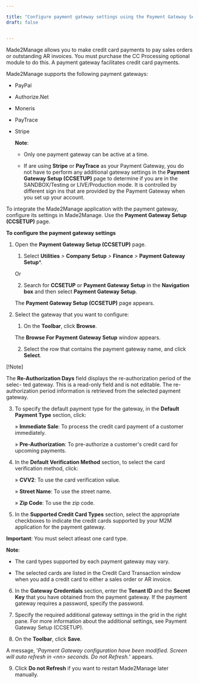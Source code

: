 ```yaml
---

title: "Configure payment gateway settings using the Payment Gateway Setup (CCSETUP) page"
draft: false


---
```


Made2Manage allows you to make credit card payments to pay sales orders or outstanding AR invoices. You must purchase the CC Processing optional module to do this. A payment gateway facilitates credit card payments.

Made2Manage supports the following payment gateways:

-   PayPal
-   Authorize.Net
-   Moneris
-   PayTrace
-   Stripe

    **Note**:

    - Only one payment gateway can be active at a time.

    -   If are using **Stripe** or **PayTrace** as your Payment Gateway, you do not have to perform any additional gateway settings in the **Payment Gateway Setup (CCSETUP)** page to determine if you are in the SANDBOX/Testing or LIVE/Production mode. It is controlled by different sign ins that are provided by the Payment Gateway when you set up your account.

To integrate the Made2Manage application with the payment gateway, configure its settings in Made2Manage. Use the **Payment Gateway Setup (CCSETUP)** page.

**To configure the payment gateway settings**

1.  Open the **Payment Gateway Setup (CCSETUP)** page.

    1.  Select **Utilities** *\>* **Company Setup** *\>* **Finance** *\>* **Payment Gateway Setup***.

    Or

    2.  Search for **CCSETUP** or **Payment Gateway Setup** in the **Navigation box** and then select **Payment Gateway Setup**.

       The **Payment Gateway Setup (CCSETUP)** page appears.

2.  Select the gateway that you want to configure:

    1.  On the **Toolbar**, click **Browse**.

    The **Browse For Payment Gateway Setup** window appears.

    2.  Select the row that contains the payment gateway name, and click **Select**.

[!Note]

The **Re-Authorization Days** field displays the re-authorization period of the selec- ted gateway. This is a read-only field and is not editable. The re-authorization period information is retrieved from the selected payment gateway.

3.  To specify the default payment type for the gateway, in the **Default Payment Type** section, click:

    » **Immediate Sale**: To process the credit card payment of a customer immediately.

    » **Pre-Authorization**: To pre-authorize a customer's credit card for upcoming payments.

4.  In the **Default Verification Method** section, to select the card verification method, click:

    » **CVV2**: To use the card verification value.

    » **Street Name**: To use the street name.

    » **Zip Code**: To use the zip code.

5.  In the **Supported Credit Card Types** section, select the appropriate checkboxes to indicate the credit cards supported by your M2M application for the payment gateway.

**Important**: You must select atleast one card type. 

**Note**:

- The card types supported by each payment gateway may vary.

- The selected cards are listed in the Credit Card Transaction window when you add a credit card to either a sales order or AR invoice.

6.  In the **Gateway Credentials** section, enter the **Tenant ID** and the **Secret Key** that you have obtained from the payment gateway. If the payment gateway requires a password, specify the password.

7.  Specify the required additional gateway settings in the grid in the right pane. For more information about the additional settings, see Payment Gateway Setup (CCSETUP).

8.  On the **Toolbar**, click **Save**.

A message, '*Payment Gateway configuration have been modified. Screen will auto refresh in \<nn\> seconds. Do not Refresh.*' appears.

9.  Click **Do not Refresh** if you want to restart Made2Manage later manually.
